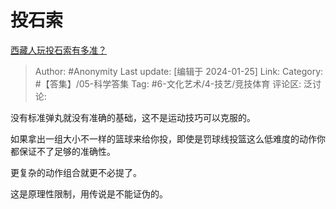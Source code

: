 # 投石索
[西藏人玩投石索有多准？](https://www.zhihu.com/question/31769324/answer/3376094618)

> Author: #Anonymity
> Last update: [编辑于 2024-01-25]
> Link:
> Category: #【答集】/05-科学答集
> Tag:  #6-文化艺术/4-技艺/竞技体育 
> 评论区:
> 泛讨论:

没有标准弹丸就没有准确的基础，这不是运动技巧可以克服的。

如果拿出一组大小不一样的篮球来给你投，即使是罚球线投篮这么低难度的动作你都保证不了足够的准确性。

更复杂的动作组合就更不必提了。

这是原理性限制，用传说是不能证伪的。